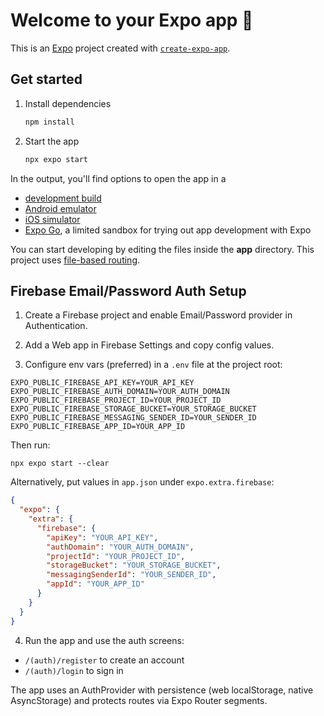 # Welcome to your Expo app 👋

This is an [Expo](https://expo.dev) project created with [`create-expo-app`](https://www.npmjs.com/package/create-expo-app).

## Get started

1. Install dependencies

   ```bash
   npm install
   ```

2. Start the app

   ```bash
   npx expo start
   ```

In the output, you'll find options to open the app in a

- [development build](https://docs.expo.dev/develop/development-builds/introduction/)
- [Android emulator](https://docs.expo.dev/workflow/android-studio-emulator/)
- [iOS simulator](https://docs.expo.dev/workflow/ios-simulator/)
- [Expo Go](https://expo.dev/go), a limited sandbox for trying out app development with Expo

You can start developing by editing the files inside the **app** directory. This project uses [file-based routing](https://docs.expo.dev/router/introduction).

## Firebase Email/Password Auth Setup

1. Create a Firebase project and enable Email/Password provider in Authentication.

2. Add a Web app in Firebase Settings and copy config values.

3. Configure env vars (preferred) in a `.env` file at the project root:

```
EXPO_PUBLIC_FIREBASE_API_KEY=YOUR_API_KEY
EXPO_PUBLIC_FIREBASE_AUTH_DOMAIN=YOUR_AUTH_DOMAIN
EXPO_PUBLIC_FIREBASE_PROJECT_ID=YOUR_PROJECT_ID
EXPO_PUBLIC_FIREBASE_STORAGE_BUCKET=YOUR_STORAGE_BUCKET
EXPO_PUBLIC_FIREBASE_MESSAGING_SENDER_ID=YOUR_SENDER_ID
EXPO_PUBLIC_FIREBASE_APP_ID=YOUR_APP_ID
```

Then run:

```
npx expo start --clear
```

Alternatively, put values in `app.json` under `expo.extra.firebase`:

```json
{
  "expo": {
    "extra": {
      "firebase": {
        "apiKey": "YOUR_API_KEY",
        "authDomain": "YOUR_AUTH_DOMAIN",
        "projectId": "YOUR_PROJECT_ID",
        "storageBucket": "YOUR_STORAGE_BUCKET",
        "messagingSenderId": "YOUR_SENDER_ID",
        "appId": "YOUR_APP_ID"
      }
    }
  }
}
```

4. Run the app and use the auth screens:

- `/(auth)/register` to create an account
- `/(auth)/login` to sign in

The app uses an AuthProvider with persistence (web localStorage, native AsyncStorage) and protects routes via Expo Router segments.
